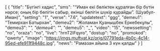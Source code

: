 [
  {
    "title": "Бүгінгі хадис",
    "sms": "“Иман екі бөліктен құралған бір бүтін нәрсе; оның бір бөлігін сабыр, екінші бөлігін шүкір құрайды”. (Шуабул-Иман)",
    "setting": "1",
    "verse": "7.6",
    "updatetext": "ggg",
    "demeu1": "Темирхан Батырхан",
    "demeu2": "Жоламан Қуанышбек Еркебекұлы",
    "demeu3": "_",
    "demeu4": "_",
    "demeu5": "_",
    "video": "15",
    "newssetting": "no",
    "oraza": "no",
    "live": "hrnT2IFqyro",
    "dostup": "no",
    "promokod": "qwerty",
    "image": "https://imgs.muftyat.kz/orig/07791eda-4b0c-4c14-95ed-efe911f9448c.jpg",
    "news": "Рамазан айына 3 күн қалды"
  }
]
